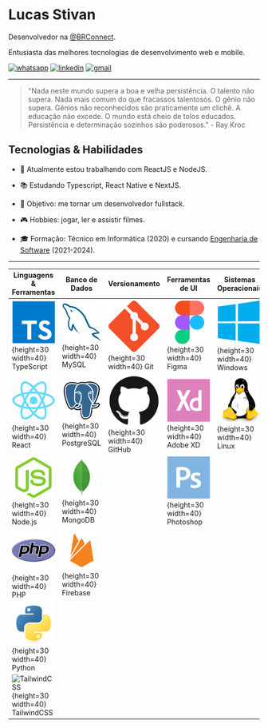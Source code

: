 # Lucas Stivan

Desenvolvedor na [@BRConnect](https://www.instagram.com/brconnect.net.br/).

Entusiasta das melhores tecnologias de desenvolvimento web e mobile.

[![whatsapp](https://img.shields.io/badge/whatsapp-25D366?style=for-the-badge&logo=whatsapp&logoColor=white)](https://api.whatsapp.com/send?phone=5543999171501&text=Ol%C3%A1%2C%20Lucas%20Stivan%20aqui%2C%20tudo%20bem%3F%20%F0%9F%98%84%0A%0AGostaria%20de%20falar%20sobre%20um%20projeto%20com%20voc%C3%AA%2C%20pode%20ser%3F%20%F0%9F%98%8A) [![linkedin](https://img.shields.io/badge/linkedin-0077B5?style=for-the-badge&logo=linkedin&logoColor=white)](https://www.linkedin.com/in/lucas-camargo-stivan-4a60b6283/) [![gmail](https://img.shields.io/badge/gmail-D14836?style=for-the-badge&logo=gmail&logoColor=white)](mailto:lucamargostivan@gmail.com)

---

> "Nada neste mundo supera a boa e velha persistência. O talento não supera. Nada mais comum do que fracassos talentosos. O gênio não supera. Gênios não reconhecidos são praticamente um clichê. A educação não excede. O mundo está cheio de tolos educados. Persistência e determinação sozinhos são poderosos." - Ray Kroc

## Tecnologias & Habilidades

- 🚀 Atualmente estou trabalhando com ReactJS e NodeJS.

- 📚 Estudando Typescript, React Native e NextJS.

- 🎯 Objetivo: me tornar um desenvolvedor fullstack.

- 🎮 Hobbies: jogar, ler e assistir filmes.

- 🎓 Formação: Técnico em Informática (2020) e cursando [Engenharia de Software](https://univale.com.br/) (2021-2024).

---

| Linguagens & Ferramentas | Banco de Dados | Versionamento | Ferramentas de UI | Sistemas Operacionais |
| ------------------------ | --------------- | ------------ | ----------------- | --------------------- |
| ![TypeScript](https://raw.githubusercontent.com/devicons/devicon/master/icons/typescript/typescript-plain.svg){height=30 width=40} TypeScript | ![MySQL](https://raw.githubusercontent.com/devicons/devicon/master/icons/mysql/mysql-original.svg){height=30 width=40} MySQL | ![Git](https://raw.githubusercontent.com/devicons/devicon/master/icons/git/git-original.svg){height=30 width=40} Git | ![Figma](https://raw.githubusercontent.com/devicons/devicon/master/icons/figma/figma-original.svg){height=30 width=40} Figma | ![Windows](https://raw.githubusercontent.com/devicons/devicon/master/icons/windows8/windows8-original.svg){height=30 width=40} Windows |
| ![React](https://raw.githubusercontent.com/devicons/devicon/master/icons/react/react-original.svg){height=30 width=40} React | ![PostgreSQL](https://raw.githubusercontent.com/devicons/devicon/master/icons/postgresql/postgresql-original.svg){height=30 width=40} PostgreSQL | ![GitHub](https://raw.githubusercontent.com/devicons/devicon/master/icons/github/github-original.svg){height=30 width=40} GitHub | ![Adobe XD](https://raw.githubusercontent.com/devicons/devicon/master/icons/xd/xd-plain.svg){height=30 width=40} Adobe XD | ![Linux](https://raw.githubusercontent.com/devicons/devicon/master/icons/linux/linux-original.svg){height=30 width=40} Linux |
| ![Node.js](https://raw.githubusercontent.com/devicons/devicon/master/icons/nodejs/nodejs-original.svg){height=30 width=40} Node.js | ![MongoDB](https://raw.githubusercontent.com/devicons/devicon/master/icons/mongodb/mongodb-original.svg){height=30 width=40} MongoDB | | ![Photoshop](https://raw.githubusercontent.com/devicons/devicon/master/icons/photoshop/photoshop-plain.svg){height=30 width=40} Photoshop | |
| ![PHP](https://raw.githubusercontent.com/devicons/devicon/master/icons/php/php-original.svg){height=30 width=40} PHP | ![Firebase](https://raw.githubusercontent.com/devicons/devicon/master/icons/firebase/firebase-plain.svg){height=30 width=40} Firebase | | | |
| ![Python](https://raw.githubusercontent.com/devicons/devicon/master/icons/python/python-original.svg){height=30 width=40} Python | | | | |
| ![TailwindCSS](https://cdn.jsdelivr.net/gh/devicons/devicon/icons/tailwindcss/tailwindcss-plain.svg){height=30 width=40} TailwindCSS | | | | |
